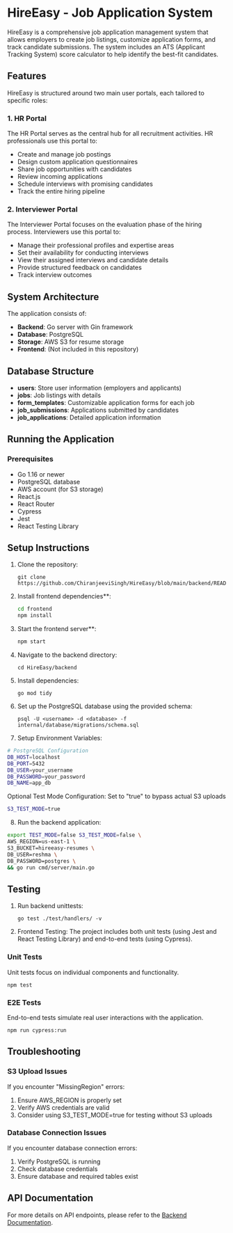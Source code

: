# HireEasy - Job Application System

HireEasy is a comprehensive job application management system that allows employers to create job listings, customize application forms, and track candidate submissions. The system includes an ATS (Applicant Tracking System) score calculator to help identify the best-fit candidates.

## Features

HireEasy is structured around two main user portals, each tailored to specific roles:

### 1. HR Portal

The HR Portal serves as the central hub for all recruitment activities. HR professionals use this portal to:

- Create and manage job postings
- Design custom application questionnaires
- Share job opportunities with candidates
- Review incoming applications
- Schedule interviews with promising candidates
- Track the entire hiring pipeline

### 2. Interviewer Portal

The Interviewer Portal focuses on the evaluation phase of the hiring process. Interviewers use this portal to:

- Manage their professional profiles and expertise areas
- Set their availability for conducting interviews
- View their assigned interviews and candidate details
- Provide structured feedback on candidates
- Track interview outcomes

## System Architecture

The application consists of:

- **Backend**: Go server with Gin framework
- **Database**: PostgreSQL
- **Storage**: AWS S3 for resume storage
- **Frontend**: (Not included in this repository)

## Database Structure

- **users**: Store user information (employers and applicants)
- **jobs**: Job listings with details
- **form_templates**: Customizable application forms for each job
- **job_submissions**: Applications submitted by candidates
- **job_applications**: Detailed application information

## Running the Application


### Prerequisites

- Go 1.16 or newer
- PostgreSQL database
- AWS account (for S3 storage)
- React.js
- React Router
- Cypress
- Jest
- React Testing Library 

## Setup Instructions

1. Clone the repository:
   ```
   git clone https://github.com/ChiranjeeviSingh/HireEasy/blob/main/backend/README.md
   ```

2. Install frontend dependencies**:
   ```bash
   cd frontend
   npm install
   ```

3. Start the frontend server**:
   ```bash
   npm start
   ```

4. Navigate to the backend directory:
   ```
   cd HireEasy/backend
   ```

5. Install dependencies:
   ```
   go mod tidy
   ```

6. Set up the PostgreSQL database using the provided schema:
   ```
   psql -U <username> -d <database> -f internal/database/migrations/schema.sql
   ```


7. Setup Environment Variables:

  ```bash
  # PostgreSQL Configuration
  DB_HOST=localhost
  DB_PORT=5432
  DB_USER=your_username
  DB_PASSWORD=your_password
  DB_NAME=app_db
  ```

  Optional Test Mode Configuration: Set to "true" to bypass actual S3 uploads
  ```bash
  S3_TEST_MODE=true
  ```

8. Run the backend application:
  ```bash
  export TEST_MODE=false S3_TEST_MODE=false \
  AWS_REGION=us-east-1 \
  S3_BUCKET=hireeasy-resumes \
  DB_USER=reshma \
  DB_PASSWORD=postgres \
  && go run cmd/server/main.go
  ```

## Testing

1. Run backend unittests:
   ```
   go test ./test/handlers/ -v
   ```

2. Frontend Testing:
  The project includes both unit tests (using Jest and React Testing Library) and end-to-end tests (using Cypress).

  ### Unit Tests
  Unit tests focus on individual components and functionality.
  ```
  npm test
  ```

  ### E2E Tests
  End-to-end tests simulate real user interactions with the application.
  ```
  npm run cypress:run
  ```

## Troubleshooting

### S3 Upload Issues

If you encounter "MissingRegion" errors:
1. Ensure AWS_REGION is properly set
2. Verify AWS credentials are valid
3. Consider using S3_TEST_MODE=true for testing without S3 uploads

### Database Connection Issues

If you encounter database connection errors:
1. Verify PostgreSQL is running
2. Check database credentials
3. Ensure database and required tables exist

## API Documentation
For more details on API endpoints, please refer to the [Backend Documentation](https://documenter.getpostman.com/view/41938964/2sB2cRCQ89).
